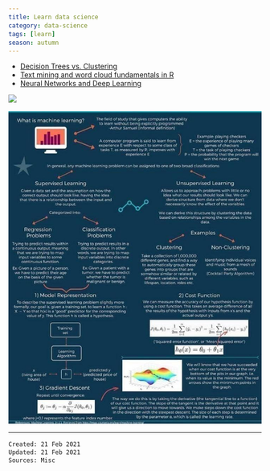 ```yaml
---
title: Learn data science
category: data-science
tags: [learn]
season: autumn
---
```


* [Decision Trees vs. Clustering](http://blog.data-miners.com/2008/10/decision-trees-and-clustering.html)
* [Text mining and word cloud fundamentals in R](http://www.sthda.com/english/wiki/text-mining-and-word-cloud-fundamentals-in-r-5-simple-steps-you-should-know)
* [Neural Networks and Deep Learning](http://neuralnetworksanddeeplearning.com/chap2.html)

![](../../assets/src/become-effective-data-scientist.png)

![](../../assets/src/machine-learning.jpeg)

---

    Created: 21 Feb 2021
    Updated: 21 Feb 2021
    Sources: Misc
